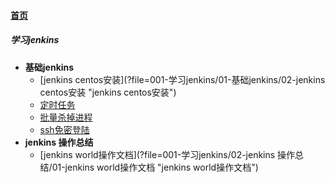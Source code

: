 
#### [首页](?file=home-首页)

##### 学习jenkins
- **基础jenkins**
    - [jenkins centos安装](?file=001-学习jenkins/01-基础jenkins/02-jenkins centos安装 "jenkins centos安装")
    - [定时任务](?file=001-学习jenkins/01-基础jenkins/03-定时任务 "定时任务")
    - [批量杀掉进程](?file=001-学习jenkins/01-基础jenkins/04-批量杀掉进程 "批量杀掉进程")
    - [ssh免密登陆](?file=001-学习jenkins/01-基础jenkins/05-ssh免密登陆 "ssh免密登陆")
- **jenkins 操作总结**
    - [jenkins world操作文档](?file=001-学习jenkins/02-jenkins 操作总结/01-jenkins world操作文档 "jenkins world操作文档")
